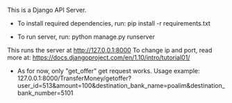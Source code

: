 This is a Django API Server.

- To install required dependencies, run:
    pip install -r requirements.txt


- To run server, run:
    python manage.py runserver

 This runs the server at http://127.0,0.1:8000
 To change ip and port, read more at: https://docs.djangoproject.com/en/1.10/intro/tutorial01/


- As for now, only "get_offer" get request works. Usage example:
    127.0.0.1:8000/TransferMoney/getoffer?user_id=513&amount=100&destination_bank_name=poalim&destination_bank_number=5101




